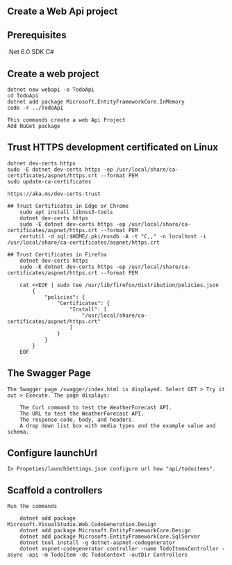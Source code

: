 ## Create a Web Api project

## Prerequisites

.Net 6.0 SDK
C#

## Create a web project

    dotnet new webapi -o TodoApi
    cd TodoApi
    dotnet add package Microsoft.EntityFrameworkCore.InMemory
    code -r ../TodoApi

    This commands create a web Api Project
    Add NuGet package

## Trust HTTPS development certificated on Linux
    dotnet dev-certs https
    sudo -E dotnet dev-certs https -ep /usr/local/share/ca-certificates/aspnet/https.crt --format PEM
    sudo update-ca-certificates

    https://aka.ms/dev-certs-trust

    ## Trust Certificates in Edge or Chrome
        sudo apt install libnss3-tools
        dotnet dev-certs https
        sudo -E dotnet dev-certs https -ep /usr/local/share/ca-certificates/aspnet/https.crt --format PEM
        certutil -d sql:$HOME/.pki/nssdb -A -t "C,," -n localhost -i /usr/local/share/ca-certificates/aspnet/https.crt

    ## Trust Certificates in Firefox
        dotnet dev-certs https
        sudo -E dotnet dev-certs https -ep /usr/local/share/ca-certificates/aspnet/https.crt --format PEM

        cat <<EOF | sudo tee /usr/lib/firefox/distribution/policies.json
            {
                "policies": {
                    "Certificates": {
                        "Install": [
                            "/usr/local/share/ca-certificates/aspnet/https.crt"
                        ]
                    }
                }
            }
        EOF


## The Swagger Page 
    The Swagger page /swagger/index.html is displayed. Select GET > Try it out > Execute. The page displays:

        The Curl command to test the WeatherForecast API.
        The URL to test the WeatherForecast API.
        The response code, body, and headers.
        A drop down list box with media types and the example value and schema.

## Configure launchUrl

    In Propeties/launchSettings.json configure url how "api/todoitems".

## Scaffold a controllers

    Run the commands

        dotnet add package Microsoft.VisualStudio.Web.CodeGeneration.Design
        dotnet add package Microsoft.EntityFrameworkCore.Design
        dotnet add package Microsoft.EntityFrameworkCore.SqlServer
        dotnet tool install -g dotnet-aspnet-codegenerator
        dotnet aspnet-codegenerator controller -name TodoItemsController -async -api -m TodoItem -dc TodoContext -outDir Controllers